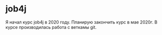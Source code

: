 # job4j 

Я начал курс job4j в 2020 году. Планирую закончить курс в мае 2020г.
В курсе производилась работа с веткамы git.